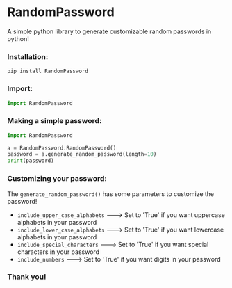 # RandomPassword

A simple python library to generate customizable random passwords in python!

### Installation:

```pip install RandomPassword```

### Import:

```python 
import RandomPassword
```

### Making a simple password:

```python
import RandomPassword

a = RandomPassword.RandomPassword()
password = a.generate_random_password(length=10)
print(password)
```

### Customizing your password:

The ```generate_random_password()``` has some parameters to customize the password!

* ```include_upper_case_alphabets``` ---> Set to 'True' if you want uppercase alphabets in your password
* ```include_lower_case_alphabets``` ---> Set to 'True' if you want lowercase alphabets in your password
* ```include_special_characters``` ---> Set to 'True' if you want special characters in your password
* ```include_numbers``` ---> Set to 'True' if you want digits in your password

### Thank you!